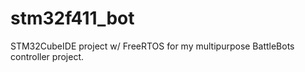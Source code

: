 # stm32f411_bot
STM32CubeIDE project w/ FreeRTOS for my multipurpose BattleBots controller project.
